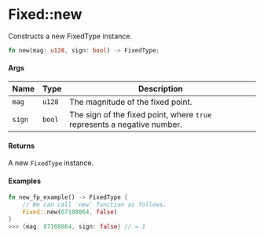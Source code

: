 # Fixed::new

Constructs a new FixedType instance.

```rust
fn new(mag: u128, sign: bool) -> FixedType;
```

#### Args

| Name   | Type   | Description                                                             |
| ------ | ------ | ----------------------------------------------------------------------- |
| `mag`  | `u128` | The magnitude of the fixed point.                                       |
| `sign` | `bool` | The sign of the fixed point, where `true` represents a negative number. |

#### Returns

A new `FixedType` instance.

#### Examples

```rust
fn new_fp_example() -> FixedType {
    // We can call `new` function as follows. 
    Fixed::new(67108864, false)
}
>>> {mag: 67108864, sign: false} // = 1
```
